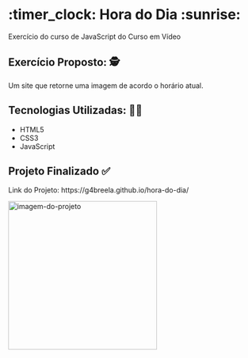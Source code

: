 <h1> :timer_clock: Hora do Dia :sunrise: </h1>
Exercício do curso de JavaScript do Curso em Vídeo 

<h2> Exercício Proposto: 🕵️ </h2>
  <p>
    Um site que retorne uma imagem de acordo o horário atual.
  </p>

<h2> Tecnologias Utilizadas: 👩‍💻 </h2>
  <ul> 
    <li>HTML5</li>
    <li>CSS3</li>
    <li>JavaScript</li>
  </ul>

<h2> Projeto Finalizado ✅ </h2>

  <p> Link do Projeto: https://g4breela.github.io/hora-do-dia/ </p>

<img alt= "imagem-do-projeto" height="300" src="https://user-images.githubusercontent.com/103966644/210673620-5419ca2e-4cc3-4efe-acab-cc7b71fca5ef.png">
